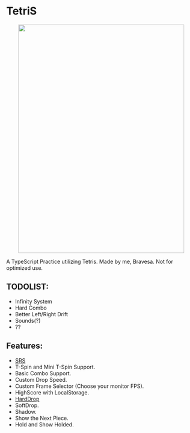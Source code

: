 # TetriS

<p align="center">
  <img src="https://github.com/danielchenuea/tetris-ts/assets/55398457/3cbd98c7-3b64-4e82-82e8-b2d1b72ed07b" width="441" height="607">
</p>

A TypeScript Practice utilizing Tetris. Made by me, Bravesa. Not for optimized use.

## TODOLIST:
 - Infinity System
 - Hard Combo
 - Better Left/Right Drift
 - Sounds(?)
 - ??

## Features:
  - [SRS](https://tetris.wiki/Super_Rotation_System)
  - T-Spin and Mini T-Spin Support.
  - Basic Combo Support.
  - Custom Drop Speed.
  - Custom Frame Selector (Choose your monitor FPS).
  - HighScore with LocalStorage.
  - [HardDrop](https://tetris.fandom.com/wiki/Hard_Drop)
  - SoftDrop.
  - Shadow.
  - Show the Next Piece.
  - Hold and Show Holded.
